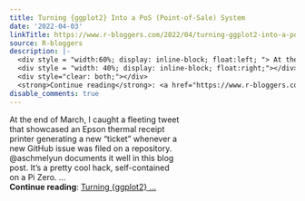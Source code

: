 ```yaml
---
title: Turning {ggplot2} Into a PoS (Point-of-Sale) System
date: '2022-04-03'
linkTitle: https://www.r-bloggers.com/2022/04/turning-ggplot2-into-a-pos-point-of-sale-system/
source: R-bloggers
description: |-
  <div style = "width:60%; display: inline-block; float:left; "> At the end of March, I caught a fleeting tweet that showcased an Epson thermal receipt printer generating a new “ticket” whenever a new GitHub issue was filed on a repository. @aschmelyun documents it well in this blog post. It’s a pretty cool hack, self-contained on a Pi Zero. ...</div>
  <div style = "width: 40%; display: inline-block; float:right;"></div>
  <div style="clear: both;"></div>
  <strong>Continue reading</strong>: <a href="https://www.r-bloggers.com/2022/04/turning-ggplot2-into-a-pos-point-of-sale-system/">Turning {ggplot2}  ...
disable_comments: true
---
```

<div style = "width:60%; display: inline-block; float:left; "> At the end of March, I caught a fleeting tweet that showcased an Epson thermal receipt printer generating a new “ticket” whenever a new GitHub issue was filed on a repository. @aschmelyun documents it well in this blog post. It’s a pretty cool hack, self-contained on a Pi Zero. ...</div>
<div style = "width: 40%; display: inline-block; float:right;"></div>
<div style="clear: both;"></div>
<strong>Continue reading</strong>: <a href="https://www.r-bloggers.com/2022/04/turning-ggplot2-into-a-pos-point-of-sale-system/">Turning {ggplot2}  ...